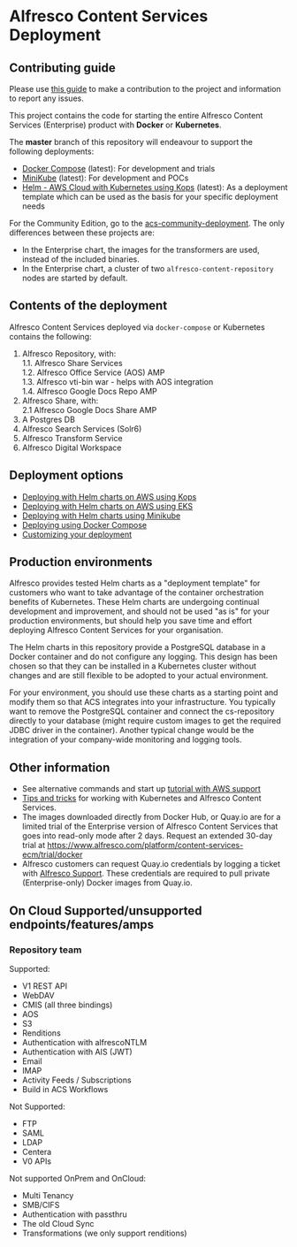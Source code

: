 
# Alfresco Content Services Deployment

## Contributing guide
Please use [this guide](CONTRIBUTING.md) to make a contribution to the project and information to report any issues.

This project contains the code for starting the entire Alfresco Content Services (Enterprise) product with **Docker** or **Kubernetes**.

The **master** branch of this repository will endeavour to support the following deployments:
- [Docker Compose](docs/docker-compose-deployment.md) (latest): For development and trials
- [MiniKube](docs/helm-deployment-minikube.md) (latest): For development and POCs
- [Helm - AWS Cloud with Kubernetes using Kops](docs/helm-deployment-aws_kops.md) (latest): As a deployment template which can be used as the basis for your specific deployment needs

For the Community Edition, go to the [acs-community-deployment](https://github.com/Alfresco/acs-community-deployment).
The only differences between these projects are:
* In the Enterprise chart, the images for the transformers are used, instead of the included binaries.
* In the Enterprise chart, a cluster of two `alfresco-content-repository` nodes are started by default.

## Contents of the deployment
Alfresco Content Services deployed via `docker-compose` or Kubernetes contains the following:
1. Alfresco Repository, with:  
1.1. Alfresco Share Services   
1.2. Alfresco Office Service (AOS) AMP  
1.3. Alfresco vti-bin war - helps with AOS integration  
1.4. Alfresco Google Docs Repo AMP  
2. Alfresco Share, with:  
2.1 Alfresco Google Docs Share AMP  
3. A Postgres DB  
4. Alfresco Search Services (Solr6)
5. Alfresco Transform Service
6. Alfresco Digital Workspace

## Deployment options
* [Deploying with Helm charts on AWS using Kops](docs/helm-deployment-aws_kops.md)
* [Deploying with Helm charts on AWS using EKS](docs/helm-deployment-aws_eks.md)
* [Deploying with Helm charts using Minikube](docs/helm-deployment-minikube.md)
* [Deploying using Docker Compose](docs/docker-compose-deployment.md)
* [Customizing your deployment](docs/customising-deployment.md)

## Production environments
Alfresco provides tested Helm charts as a "deployment template" for customers who want to take advantage of the container orchestration benefits of Kubernetes. These Helm charts are undergoing continual development and improvement, and should not be used "as is" for your production environments, but should help you save time and effort deploying Alfresco Content Services for your organisation.

The Helm charts in this repository provide a PostgreSQL database in a Docker container and do not configure
any logging. This design has been chosen so that they can be installed in a Kubernetes cluster without
changes and are still flexible to be adopted to your actual environment. 

For your environment, you should use these charts as a starting point and modify them so that ACS integrates
into your infrastructure. You typically want to remove the PostgreSQL container and connect the cs-repository
directly to your database (might require custom images to get the required JDBC driver in the container).
Another typical change would be the integration of your company-wide monitoring and logging tools.

## Other information
* See alternative commands and start up [tutorial with AWS support](https://github.com/Alfresco/alfresco-anaxes-shipyard/blob/master/docs/running-a-cluster.md)
* [Tips and tricks](https://github.com/Alfresco/alfresco-anaxes-shipyard/blob/master/docs/tips-and-tricks.md) for working with Kubernetes and Alfresco Content Services.
* The images downloaded directly from Docker Hub, or Quay.io are for a limited trial of the Enterprise version of Alfresco Content Services that goes into read-only mode after 2 days. Request an extended 30-day trial at
 https://www.alfresco.com/platform/content-services-ecm/trial/docker
* Alfresco customers can request Quay.io credentials by logging a ticket with [Alfresco Support](https://support.alfresco.com/). These credentials are required to pull private (Enterprise-only) Docker images from Quay.io.

## On Cloud Supported/unsupported endpoints/features/amps

### Repository team

Supported:
* V1 REST API
* WebDAV
* CMIS (all three bindings)
* AOS
* S3
* Renditions
* Authentication with alfrescoNTLM
* Authentication with AIS (JWT)
* Email
* IMAP
* Activity Feeds / Subscriptions
* Build in ACS Workflows

Not Supported:
* FTP
* SAML
* LDAP
* Centera
* V0 APIs

Not supported OnPrem and OnCloud:
* Multi Tenancy
* SMB/CIFS
* Authentication with passthru
* The old Cloud Sync
* Transformations (we only support renditions)
